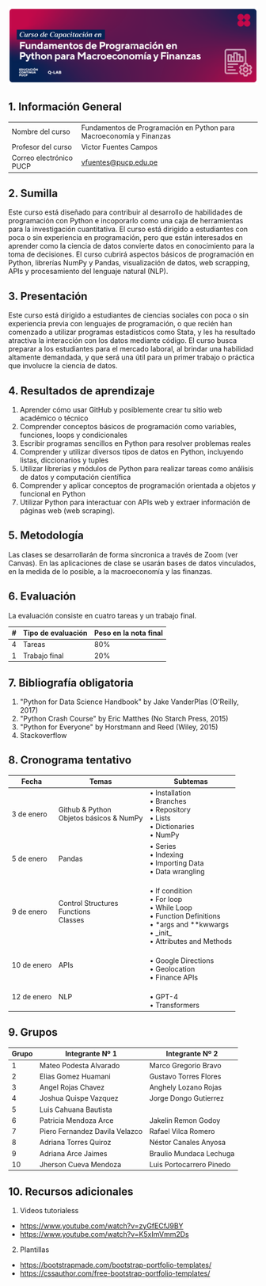 
<div> <img src="img/BannerCurso_QLAB.png" max-width="600px"/> </div>

## 1.	Información General

| | | 
|:-------------------|---|
| Nombre del curso		|  Fundamentos de Programación en Python para Macroeconomía y Finanzas  | 
| Profesor del curso		|  Victor Fuentes Campos  | 
| Correo electrónico PUCP	|  vfuentes@pucp.edu.pe| 


## 2. Sumilla

Este curso está diseñado para contribuir al desarrollo de habilidades de programación con Python e incoporarlo como una caja de herramientas para la investigación cuantitativa. El curso está dirigido a estudiantes con poca o sin experiencia en programación, pero que están interesados en aprender como la ciencia de datos convierte datos en conocimiento para la toma de decisiones. El curso cubrirá aspectos básicos de programación en Python, librerías NumPy y Pandas, visualización de datos, web scrapping, APIs y procesamiento del lenguaje natural (NLP).

## 3.	Presentación 

Este curso está dirigido a estudiantes de ciencias sociales con poca o sin experiencia previa con lenguajes de programación, o que recién han comenzado a utilizar programas estadísticos como Stata, y les ha resultado atractiva la interacción con los datos mediante código. El curso busca preparar a los estudiantes para el mercado laboral, al brindar una habilidad altamente demandada, y que será una útil para un primer trabajo o práctica que involucre la ciencia de datos.

## 4. Resultados de aprendizaje

1. Aprender cómo usar GitHub y posiblemente crear tu sitio web académico o técnico
1. Comprender conceptos básicos de programación como variables, funciones, loops y condicionales
1. Escribir programas sencillos en Python para resolver problemas reales
1. Comprender y utilizar diversos tipos de datos en Python, incluyendo listas, diccionarios y tuples
1. Utilizar librerías y módulos de Python para realizar tareas como análisis de datos y computación científica
1. Comprender y aplicar conceptos de programación orientada a objetos y funcional en Python
1. Utilizar Python para interactuar con APIs web y extraer información de páginas web (web scraping).


## 5. Metodología

Las clases se desarrollarán de forma síncronica a través de Zoom (ver Canvas). En las aplicaciones de clase se usarán bases de datos vinculados, en la medida de lo posible, a la macroeconomía y las finanzas.

## 6. Evaluación

La evaluación consiste en cuatro tareas y un trabajo final.

| # | Tipo de evaluación | Peso en la nota final |
|:-------------------|---| ---|
| 4 | Tareas | 80% |
| 1 | Trabajo final | 20%|

## 7. Bibliografía obligatoria

1.	"Python for Data Science Handbook" by Jake VanderPlas (O'Reilly, 2017) 
1.	"Python Crash Course" by Eric Matthes (No Starch Press, 2015) 
1.	"Python for Everyone" by Horstmann and Reed (Wiley, 2015)
1.	Stackoverflow

## 8. Cronograma tentativo

|Fecha|Temas|Subtemas|
|---|---|---|
3 de enero |  Github & Python <br> Objetos básicos & NumPy  | • Installation<br> • Branches<br> • Repository <br> • Lists<br> • Dictionaries<br> • NumPy   |
5 de enero | Pandas| • Series <br> • Indexing<br> • Importing Data <br> • Data wrangling  |
9 de enero |  Control Structures<br>Functions<br>Classes | <br> •  If condition <br> •  For loop<br> •  While Loop<br> •  Function Definitions <br> •  *args and **kwwargs <br> •  \_init_<br> •  Attributes and Methods    |
10 de enero| APIs| <br> • Google Directions<br> • Geolocation<br> • Finance APIs   |
12 de enero| NLP| <br> •  GPT-4 <br> •  Transformers |

## 9. Grupos

| Grupo| Integrante Nº 1 | Integrante Nº 2 |
|---|---|---|
|1|Mateo Podesta Alvarado |  Marco Gregorio Bravo|
|2|Elias Gomez Huamani |  Gustavo Torres Flores|
|3|Angel Rojas Chavez |  Anghely Lozano Rojas|
|4|Joshua Quispe Vazquez | Jorge Dongo Gutierrez |
|5| Luis Cahuana Bautista |  |
|6|Patricia Mendoza Arce |  Jakelin Remon Godoy|
|7|Piero Fernandez Davila Velazco |  Rafael Vilca Romero|
|8|Adriana Torres Quiroz |  Néstor Canales Anyosa|
|9|Adriana Arce Jaimes |  Braulio Mundaca Lechuga|
|10| Jherson Cueva Mendoza | Luis Portocarrero Pinedo|| 


## 10. Recursos adicionales

1. Videos tutorialess
- https://www.youtube.com/watch?v=zyGfECfJ9BY
- https://www.youtube.com/watch?v=K5xImVmm2Ds


2. Plantillas
- https://bootstrapmade.com/bootstrap-portfolio-templates/
- https://cssauthor.com/free-bootstrap-portfolio-templates/
